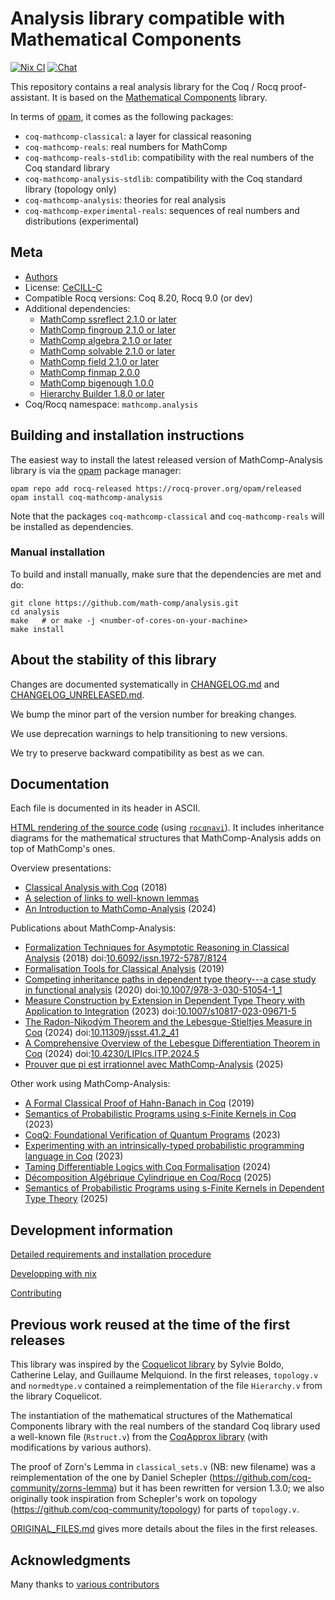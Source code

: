 # Analysis library compatible with Mathematical Components

[![Nix CI][nix-action-shield]][nix-action-link]
[![Chat][chat-shield]][chat-link]

[nix-action-shield]: https://github.com/math-comp/analysis/actions/workflows/nix-action-master.yml/badge.svg?branch=master
[nix-action-link]: https://github.com/math-comp/analysis/actions?query=branch%3Amaster+event%3Apush

[chat-shield]: https://img.shields.io/badge/zulip-join_chat-brightgreen.svg
[chat-link]: https://rocq-prover.zulipchat.com/#narrow/channel/237666-math-comp-analysis

This repository contains a real analysis library for the Coq / Rocq proof-assistant.
It is based on the [Mathematical Components](https://math-comp.github.io/) library.

In terms of [opam](https://opam.ocaml.org/doc/Install.html), it comes as the following packages:
- `coq-mathcomp-classical`: a layer for classical reasoning
- `coq-mathcomp-reals`: real numbers for MathComp
- `coq-mathcomp-reals-stdlib`: compatibility with the real numbers of the Coq standard library
- `coq-mathcomp-analysis-stdlib`: compatibility with the Coq standard library (topology only)
- `coq-mathcomp-analysis`: theories for real analysis
- `coq-mathcomp-experimental-reals`: sequences of real numbers and distributions (experimental)

## Meta

- [Authors](AUTHORS.md)
- License: [CeCILL-C](LICENSE)
- Compatible Rocq versions: Coq 8.20, Rocq 9.0 (or dev)
- Additional dependencies:
  - [MathComp ssreflect 2.1.0 or later](https://math-comp.github.io)
  - [MathComp fingroup 2.1.0 or later](https://math-comp.github.io)
  - [MathComp algebra 2.1.0 or later](https://math-comp.github.io)
  - [MathComp solvable 2.1.0 or later](https://math-comp.github.io)
  - [MathComp field 2.1.0 or later](https://math-comp.github.io)
  - [MathComp finmap 2.0.0](https://github.com/math-comp/finmap)
  - [MathComp bigenough 1.0.0](https://github.com/math-comp/bigenough)
  - [Hierarchy Builder 1.8.0 or later](https://github.com/math-comp/hierarchy-builder)
- Coq/Rocq namespace: `mathcomp.analysis`

## Building and installation instructions

The easiest way to install the latest released version of MathComp-Analysis library is
via the [opam](https://opam.ocaml.org/doc/Install.html) package manager:

```shell
opam repo add rocq-released https://rocq-prover.org/opam/released
opam install coq-mathcomp-analysis
```
Note that the packages `coq-mathcomp-classical` and `coq-mathcomp-reals` will be installed as dependencies.

### Manual installation

To build and install manually, make sure that the dependencies are met and do:

``` shell
git clone https://github.com/math-comp/analysis.git
cd analysis
make   # or make -j <number-of-cores-on-your-machine>
make install
```

## About the stability of this library

Changes are documented systematically in [CHANGELOG.md](CHANGELOG.md) and
[CHANGELOG_UNRELEASED.md](CHANGELOG_UNRELEASED.md).

We bump the minor part of the version number for breaking changes.

We use deprecation warnings to help transitioning to new versions.

We try to preserve backward compatibility as best as we can.

## Documentation

Each file is documented in its header in ASCII.

[HTML rendering of the source code](https://math-comp.github.io/analysis/htmldoc_1_11_0/index.html) (using [`rocqnavi`](https://github.com/affeldt-aist/rocqnavi)).
It includes inheritance diagrams for the mathematical structures that MathComp-Analysis adds on top of MathComp's ones.

Overview presentations:
- [Classical Analysis with Coq](https://perso.crans.org/cohen/CoqWS2018.pdf) (2018)
- [A selection of links to well-known lemmas](https://github.com/math-comp/analysis/wiki/What's-where%3F)
- [An Introduction to MathComp-Analysis](https://staff.aist.go.jp/reynald.affeldt/documents/karate-coq.pdf) (2024)

Publications about MathComp-Analysis:
- [Formalization Techniques for Asymptotic Reasoning in Classical Analysis](https://jfr.unibo.it/article/view/8124) (2018) doi:[10.6092/issn.1972-5787/8124](https://doi.org/10.6092/issn.1972-5787/8124)
- [Formalisation Tools for Classical Analysis](http://www-sop.inria.fr/members/Damien.Rouhling/data/phd/thesis.pdf) (2019)
- [Competing inheritance paths in dependent type theory---a case study in functional analysis](https://hal.inria.fr/hal-02463336) (2020) doi:[10.1007/978-3-030-51054-1_1](https://doi.org/10.1007/978-3-030-51054-1_1)
- [Measure Construction by Extension in Dependent Type Theory with Application to Integration](https://arxiv.org/pdf/2209.02345.pdf) (2023) doi:[10.1007/s10817-023-09671-5](https://doi.org/10.1007/s10817-023-09671-5)
- [The Radon-Nikodým Theorem and the Lebesgue-Stieltjes Measure in Coq](https://www.jstage.jst.go.jp/article/jssst/41/2/41_2_41/_pdf/-char/en) (2024) doi:[10.11309/jssst.41.2_41](https://doi.org/10.11309/jssst.41.2_41)
- [A Comprehensive Overview of the Lebesgue Differentiation Theorem in Coq](https://drops.dagstuhl.de/storage/00lipics/lipics-vol309-itp2024/LIPIcs.ITP.2024.5/LIPIcs.ITP.2024.5.pdf) (2024) doi:[10.4230/LIPIcs.ITP.2024.5](https://doi.org/10.4230/LIPIcs.ITP.2024.5)
- [Prouver que pi est irrationnel avec MathComp-Analysis](https://hal.science/hal-04859455/document) (2025)

Other work using MathComp-Analysis:
- [A Formal Classical Proof of Hahn-Banach in Coq](https://lipn.univ-paris13.fr/~kerjean/slides/slidesTYPES19.pdf) (2019)
- [Semantics of Probabilistic Programs using s-Finite Kernels in Coq](https://hal.inria.fr/hal-03917948/document) (2023)
- [CoqQ: Foundational Verification of Quantum Programs](https://arxiv.org/pdf/2207.11350.pdf) (2023)
- [Experimenting with an intrinsically-typed probabilistic programming language in Coq](https://staff.aist.go.jp/reynald.affeldt/documents/syntax-aplas2023.pdf) (2023)
- [Taming Differentiable Logics with Coq Formalisation](https://drops.dagstuhl.de/storage/00lipics/lipics-vol309-itp2024/LIPIcs.ITP.2024.4/LIPIcs.ITP.2024.4.pdf) (2024)
- [Décomposition Algébrique Cylindrique en Coq/Rocq](https://inria.hal.science/hal-04859512/document) (2025)
- [Semantics of Probabilistic Programs using s-Finite Kernels in Dependent Type Theory](https://dl.acm.org/doi/pdf/10.1145/3732291) (2025)

## Development information

[Detailed requirements and installation procedure](INSTALL.md)

[Developping with nix](https://github.com/math-comp/math-comp/wiki/Using-nix)

[Contributing](CONTRIBUTING.md)

## Previous work reused at the time of the first releases

This library was inspired by the [Coquelicot library](http://coquelicot.saclay.inria.fr/)
by Sylvie Boldo, Catherine Lelay, and Guillaume Melquiond.
In the first releases, `topology.v` and `normedtype.v` contained a reimplementation of the file
`Hierarchy.v` from the library Coquelicot.

The instantiation of the mathematical structures of the Mathematical Components library
with the real numbers of the standard Coq library used a well-known file (`Rstruct.v`)
from the [CoqApprox library](http://tamadi.gforge.inria.fr/CoqApprox/) (with
modifications by various authors).

The proof of Zorn's Lemma in `classical_sets.v` (NB: new filename) was a reimplementation
of the one by Daniel Schepler (https://github.com/coq-community/zorns-lemma) but it has been rewritten for version 1.3.0;
we also originally took inspiration from Schepler's work on topology (https://github.com/coq-community/topology) for parts
of `topology.v`.

[ORIGINAL_FILES.md](ORIGINAL_FILES.md) gives more details about the
files in the first releases.

## Acknowledgments

Many thanks to [various contributors](https://github.com/math-comp/analysis/graphs/contributors)
